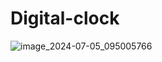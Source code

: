 # Digital-clock


![image_2024-07-05_095005766](https://github.com/sunil518/Digital-clock/assets/127589917/c0c1f466-8256-420c-92c9-e2162fe1b3d5)

